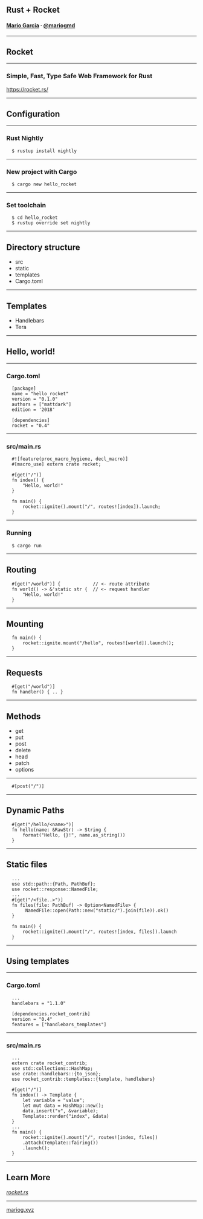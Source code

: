 ## Rust + Rocket

#### [Mario Garcia](https://mariog.xyz) · [@mariogmd](https://twitter.com/mariogmd)

---

## Rocket

----

### Simple, Fast, Type Safe Web Framework for Rust

https://rocket.rs/

---

## Configuration

---

### Rust Nightly

```
  $ rustup install nightly
```

----

### New project with Cargo

```
  $ cargo new hello_rocket
```

----

### Set toolchain

```
  $ cd hello_rocket
  $ rustup override set nightly
```

---

## Directory structure

- src
- static <!-- .element: class="fragment" -->
- templates <!-- .element: class="fragment" -->
- Cargo.toml <!-- .element: class="fragment" -->

---

## Templates

- Handlebars
- Tera <!-- .element: class="fragment" -->

---

## Hello, world!

----

### Cargo.toml

```
  [package]
  name = "hello_rocket"
  version = "0.1.0"
  authors = ["mattdark"]
  edition = '2018'

  [dependencies]
  rocket = "0.4"
```

----

### src/main.rs

```
  #![feature(proc_macro_hygiene, decl_macro)]
  #[macro_use] extern crate rocket;
 
  #[get("/")]
  fn index() {
      "Hello, world!"
  }

  fn main() {
      rocket::ignite().mount("/", routes![index]).launch;
  }
```

----

### Running

```
  $ cargo run
```

---

## Routing

```
  #[get("/world")] {            // <- route attribute
  fn world() -> &'static str {  // <- request handler
      "Hello, world!"
  } 
```

---

## Mounting

```
  fn main() {
      rocket::ignite.mount("/hello", routes![world]).launch();
  }
```

---

## Requests

```
  #[get("/world")]
  fn handler() { .. }
```

---

## Methods

- get
- put <!-- .element: class="fragment" -->
- post <!-- .element: class="fragment" -->
- delete <!-- .element: class="fragment" -->
- head <!-- .element: class="fragment" -->
- patch <!-- .element: class="fragment" -->
- options <!-- .element: class="fragment" -->

----

```
  #[post("/")]
```

---

## Dynamic Paths

```
  #[get("/hello/<name>")]
  fn hello(name: &RawStr) -> String {
      format("Hello, {}!", name.as_string())
  }
```

---

## Static files

```
  ...
  use std::path::{Path, PathBuf};
  use rocket::response::NamedFile;
  ...
  #[get("/<file..>")]
  fn files(file: PathBuf) -> Option<NamedFile> {
       NamedFile::open(Path::new("static/").join(file)).ok()
  }

  fn main() {
      rocket::ignite().mount("/", routes![index, files]).launch
  }
```

---

## Using templates

----
### Cargo.toml

```
  ...
  handlebars = "1.1.0"

  [dependencies.rocket_contrib]
  version = "0.4"
  features = ["handlebars_templates"]
```

----
### src/main.rs

```
  ...
  extern crate rocket_contrib;
  use std::collections::HashMap;
  use crate::handlebars::{to_json};
  use rocket_contrib::templates::{template, handlebars}

  #[get("/")]
  fn index() -> Template {
      let variable = "value";
      let mut data = HashMap::new();
      data.insert("v", &variable);
      Template::render("index", &data)
  }
  ...
  fn main() {
      rocket::ignite().mount("/", routes![index, files])
      .attach(Template::fairing())
      .launch();
  }
```

---

## Learn More

_[rocket.rs](https//rocket.rs/)_

___

[mariog.xyz](https://mariog.xyz/)

